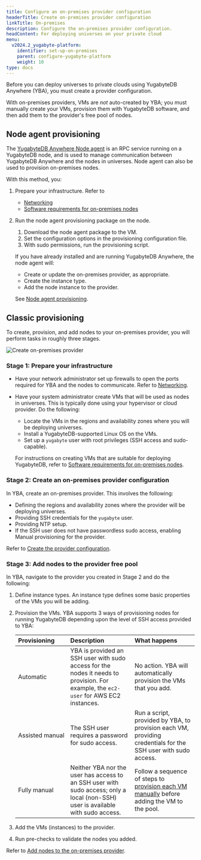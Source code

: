```yaml
---
title: Configure an on-premises provider configuration
headerTitle: Create on-premises provider configuration
linkTitle: On-premises
description: Configure the on-premises provider configuration.
headContent: For deploying universes on your private cloud
menu:
  v2024.2_yugabyte-platform:
    identifier: set-up-on-premises
    parent: configure-yugabyte-platform
    weight: 10
type: docs
---
```


Before you can deploy universes to private clouds using YugabyteDB Anywhere (YBA), you must create a provider configuration.

With on-premises providers, VMs are _not_ auto-created by YBA; you must manually create your VMs, provision them with YugabyteDB software, and then add them to the provider's free pool of nodes.

## Node agent provisioning

The [YugabyteDB Anywhere Node agent](/preview/faq/yugabyte-platform/#what-is-a-node-agent) is an RPC service running on a YugabyteDB node, and is used to manage communication between YugabyteDB Anywhere and the nodes in universes. Node agent can also be used to provision on-premises nodes.

With this method, you:

1. Prepare your infrastructure. Refer to
    - [Networking](../../prepare/networking/)
    - [Software requirements for on-premises nodes](../../prepare/server-nodes-software/software-on-prem/)

1. Run the node agent provisioning package on the node.

    1. Download the node agent package to the VM.
    1. Set the configuration options in the provisioning configuration file.
    1. With sudo permissions, run the provisioning script.

    If you have already installed and are running YugabyteDB Anywhere, the node agent will:

    - Create or update the on-premises provider, as appropriate.
    - Create the instance type.
    - Add the node instance to the provider.

    See [Node agent provisioning](../../prepare/server-nodes-software/software-on-prem-na/).

## Classic provisioning

To create, provision, and add nodes to your on-premises provider, you will perform tasks in roughly three stages.

![Create on-premises provider](/images/yb-platform/config/yba-onprem-config-flow.png)

### Stage 1: Prepare your infrastructure

- Have your network administrator set up firewalls to open the ports required for YBA and the nodes to communicate. Refer to [Networking](../../prepare/networking/).
- Have your system administrator create VMs that will be used as nodes in universes. This is typically done using your hypervisor or cloud provider. Do the following:
  - Locate the VMs in the regions and availability zones where you will be deploying universes.
  - Install a YugabyteDB-supported Linux OS on the VMs.
  - Set up a `yugabyte` user with root privileges (SSH access and sudo-capable).

  For instructions on creating VMs that are suitable for deploying YugabyteDB, refer to [Software requirements for on-premises nodes](../../prepare/server-nodes-software/software-on-prem/).

### Stage 2: Create an on-premises provider configuration

In YBA, create an on-premises provider. This involves the following:

- Defining the regions and availability zones where the provider will be deploying universes.
- Providing SSH credentials for the `yugabyte` user.
- Providing NTP setup.
- If the SSH user does not have passwordless sudo access, enabling Manual provisioning for the provider.

Refer to [Create the provider configuration](../on-premises-provider/).

### Stage 3: Add nodes to the provider free pool

In YBA, navigate to the provider you created in Stage 2 and do the following:

1. Define instance types. An instance type defines some basic properties of the VMs you will be adding.
1. Provision the VMs. YBA supports 3 ways of provisioning nodes for running YugabyteDB depending upon the level of SSH access provided to YBA:

    | Provisioning | Description | What happens |
    | :--- | :--- | :--- |
    | Automatic | YBA is provided an SSH user with sudo access for the nodes it needs to provision. For example, the `ec2-user` for AWS EC2 instances. | No action. YBA will automatically provision the VMs that you add. |
    | Assisted&nbsp;manual | The SSH user requires a password for sudo access. | Run a script, provided by YBA, to provision each VM, providing credentials for the SSH user with sudo access. |
    | Fully manual | Neither YBA nor the user has access to an SSH user with sudo access; only a local (non-SSH) user is available with sudo access. | Follow a sequence of steps to [provision each VM manually](../../prepare/server-nodes-software/software-on-prem-manual/) before adding the VM to the pool. |

1. Add the VMs (instances) to the provider.

1. Run pre-checks to validate the nodes you added.

Refer to [Add nodes to the on-premises provider](../on-premises-nodes/).
